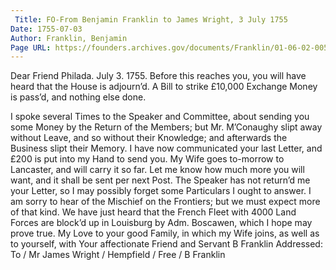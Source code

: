 ```yaml
---
 Title: FO-From Benjamin Franklin to James Wright, 3 July 1755
Date: 1755-07-03
Author: Franklin, Benjamin
Page URL: https://founders.archives.gov/documents/Franklin/01-06-02-0051
---
```


Dear Friend
Philada. July 3. 1755.
Before this reaches you, you will have heard that the House is adjourn’d. A Bill to strike £10,000 Exchange Money is pass’d, and nothing else done.

I spoke several Times to the Speaker and Committee, about sending you some Money by the Return of the Members; but Mr. M’Conaughy slipt away without Leave, and so without their Knowledge; and afterwards the Business slipt their Memory. I have now communicated your last Letter, and £200 is put into my Hand to send you. My Wife goes to-morrow to Lancaster, and will carry it so far. Let me know how much more you will want, and it shall be sent per next Post. The Speaker has not return’d me your Letter, so I may possibly forget some Particulars I ought to answer. I am sorry to hear of the Mischief on the Frontiers; but we must expect more of that kind. We have just heard that the French Fleet with 4000 Land Forces are block’d up in Louisburg by Adm. Boscawen, which I hope may prove true. My Love to your good Family, in which my Wife joins, as well as to yourself, with Your affectionate Friend and Servant
B Franklin
 Addressed: To / Mr James Wright / Hempfield / Free / B Franklin
